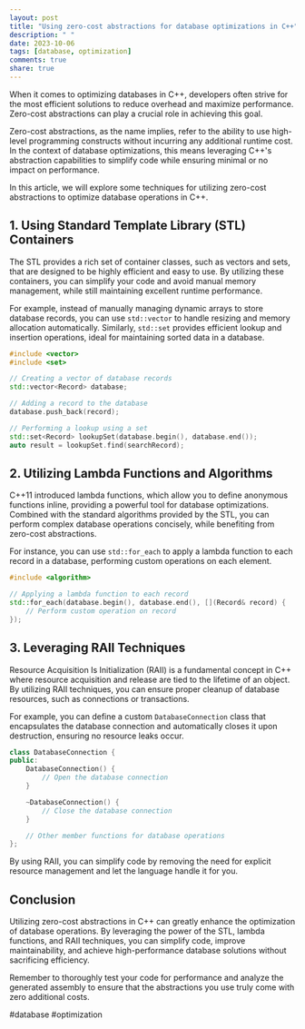 ```yaml
---
layout: post
title: "Using zero-cost abstractions for database optimizations in C++"
description: " "
date: 2023-10-06
tags: [database, optimization]
comments: true
share: true
---
```


When it comes to optimizing databases in C++, developers often strive for the most efficient solutions to reduce overhead and maximize performance. Zero-cost abstractions can play a crucial role in achieving this goal.

Zero-cost abstractions, as the name implies, refer to the ability to use high-level programming constructs without incurring any additional runtime cost. In the context of database optimizations, this means leveraging C++'s abstraction capabilities to simplify code while ensuring minimal or no impact on performance.

In this article, we will explore some techniques for utilizing zero-cost abstractions to optimize database operations in C++.

## 1. Using Standard Template Library (STL) Containers

The STL provides a rich set of container classes, such as vectors and sets, that are designed to be highly efficient and easy to use. By utilizing these containers, you can simplify your code and avoid manual memory management, while still maintaining excellent runtime performance.

For example, instead of manually managing dynamic arrays to store database records, you can use `std::vector` to handle resizing and memory allocation automatically. Similarly, `std::set` provides efficient lookup and insertion operations, ideal for maintaining sorted data in a database.

```cpp
#include <vector>
#include <set>

// Creating a vector of database records
std::vector<Record> database;

// Adding a record to the database
database.push_back(record);

// Performing a lookup using a set
std::set<Record> lookupSet(database.begin(), database.end());
auto result = lookupSet.find(searchRecord);
```

## 2. Utilizing Lambda Functions and Algorithms

C++11 introduced lambda functions, which allow you to define anonymous functions inline, providing a powerful tool for database optimizations. Combined with the standard algorithms provided by the STL, you can perform complex database operations concisely, while benefiting from zero-cost abstractions.

For instance, you can use `std::for_each` to apply a lambda function to each record in a database, performing custom operations on each element.

```cpp
#include <algorithm>

// Applying a lambda function to each record
std::for_each(database.begin(), database.end(), [](Record& record) {
    // Perform custom operation on record
});
```

## 3. Leveraging RAII Techniques

Resource Acquisition Is Initialization (RAII) is a fundamental concept in C++ where resource acquisition and release are tied to the lifetime of an object. By utilizing RAII techniques, you can ensure proper cleanup of database resources, such as connections or transactions.

For example, you can define a custom `DatabaseConnection` class that encapsulates the database connection and automatically closes it upon destruction, ensuring no resource leaks occur.

```cpp
class DatabaseConnection {
public:
    DatabaseConnection() {
        // Open the database connection
    }

    ~DatabaseConnection() {
        // Close the database connection
    }

    // Other member functions for database operations
};
```

By using RAII, you can simplify code by removing the need for explicit resource management and let the language handle it for you.

## Conclusion

Utilizing zero-cost abstractions in C++ can greatly enhance the optimization of database operations. By leveraging the power of the STL, lambda functions, and RAII techniques, you can simplify code, improve maintainability, and achieve high-performance database solutions without sacrificing efficiency.

Remember to thoroughly test your code for performance and analyze the generated assembly to ensure that the abstractions you use truly come with zero additional costs.

#database #optimization